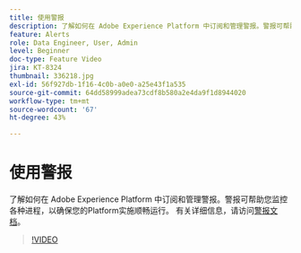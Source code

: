 ```yaml
---
title: 使用警报
description: 了解如何在 Adobe Experience Platform 中订阅和管理警报。警报可帮助您监控各种进程，以确保您的Platform实施顺畅运行。
feature: Alerts
role: Data Engineer, User, Admin
level: Beginner
doc-type: Feature Video
jira: KT-8324
thumbnail: 336218.jpg
exl-id: 56f927db-1f16-4c0b-a0e0-a25e43f1a535
source-git-commit: 64dd58999adea73cdf8b580a2e4da9f1d8944020
workflow-type: tm+mt
source-wordcount: '67'
ht-degree: 43%

---
```


# 使用警报

了解如何在 Adobe Experience Platform 中订阅和管理警报。警报可帮助您监控各种进程，以确保您的Platform实施顺畅运行。 有关详细信息，请访问[警报文档](https://experienceleague.adobe.com/docs/experience-platform/observability/alerts/overview.html?lang=zh-Hans)。

>[!VIDEO](https://video.tv.adobe.com/v/3423917?learn=on&enablevpops&captions=chi_hans)
